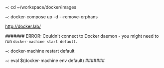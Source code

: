 
~: cd ~/workspace/docker/images

~: docker-compose up -d --remove-orphans

http://docker.lab/


#######
ERROR: Couldn't connect to Docker daemon - you might need to run `docker-machine start default`.

~: docker-machine restart default

~: eval $(docker-machine env default)
#######
